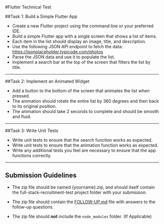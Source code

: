 #Flutter Technical Test

##Task 1: Build a Simple Flutter App
- Create a new Flutter project using the command line or your preferred IDE.
- Build a simple Flutter app with a single screen that shows a list of items.
- Each item in the list should display an image, title, and description.
- Use the following JSON API endpoint to fetch the data: https://jsonplaceholder.typicode.com/photos
- Parse the JSON data and use it to populate the list.
- Implement a search bar at the top of the screen that filters the list by title.

----

##Task 2: Implement an Animated Widget
- Add a button to the bottom of the screen that animates the list when pressed.
- The animation should rotate the entire list by 360 degrees and then back to its original position.
- The animation should take 2 seconds to complete and should be smooth and fluid.

----

##Task 3: Write Unit Tests
- Write unit tests to ensure that the search function works as expected.
- Write unit tests to ensure that the animation function works as expected.
- Write any additional tests you feel are necessary to ensure that the app functions correctly.

----

## Submission Guidelines

* The zip file should be named {yourname}.zip, and should itself contain the full-stack-recruitment-test project folder with your submission.

* The zip file should contain the [FOLLOW-UP.md](./FOLLOW-UP.md) file with answers to the follow-up questions.

* The zip file should **not** include the `node_modules` folder. (If Applicable)
